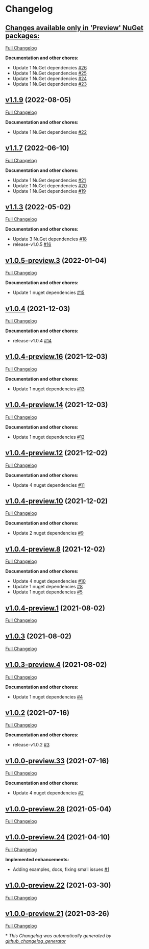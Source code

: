 # Changelog

## [**Changes available only in 'Preview' NuGet packages:**](https://github.com/nanoframework/System.Text.RegularExpressions/tree/HEAD)

[Full Changelog](https://github.com/nanoframework/System.Text.RegularExpressions/compare/v1.1.9...HEAD)

**Documentation and other chores:**

- Update 1 NuGet dependencies [\#26](https://github.com/nanoframework/System.Text.RegularExpressions/pull/26)
- Update 1 NuGet dependencies [\#25](https://github.com/nanoframework/System.Text.RegularExpressions/pull/25)
- Update 1 NuGet dependencies [\#24](https://github.com/nanoframework/System.Text.RegularExpressions/pull/24)
- Update 1 NuGet dependencies [\#23](https://github.com/nanoframework/System.Text.RegularExpressions/pull/23)

## [v1.1.9](https://github.com/nanoframework/System.Text.RegularExpressions/tree/v1.1.9) (2022-08-05)

[Full Changelog](https://github.com/nanoframework/System.Text.RegularExpressions/compare/v1.1.7...v1.1.9)

**Documentation and other chores:**

- Update 1 NuGet dependencies [\#22](https://github.com/nanoframework/System.Text.RegularExpressions/pull/22)

## [v1.1.7](https://github.com/nanoframework/System.Text.RegularExpressions/tree/v1.1.7) (2022-06-10)

[Full Changelog](https://github.com/nanoframework/System.Text.RegularExpressions/compare/v1.1.3...v1.1.7)

**Documentation and other chores:**

- Update 1 NuGet dependencies [\#21](https://github.com/nanoframework/System.Text.RegularExpressions/pull/21)
- Update 1 NuGet dependencies [\#20](https://github.com/nanoframework/System.Text.RegularExpressions/pull/20)
- Update 1 NuGet dependencies [\#19](https://github.com/nanoframework/System.Text.RegularExpressions/pull/19)

## [v1.1.3](https://github.com/nanoframework/System.Text.RegularExpressions/tree/v1.1.3) (2022-05-02)

[Full Changelog](https://github.com/nanoframework/System.Text.RegularExpressions/compare/v1.0.5-preview.3...v1.1.3)

**Documentation and other chores:**

- Update 3 NuGet dependencies [\#18](https://github.com/nanoframework/System.Text.RegularExpressions/pull/18)
- release-v1.0.5 [\#16](https://github.com/nanoframework/System.Text.RegularExpressions/pull/16)

## [v1.0.5-preview.3](https://github.com/nanoframework/System.Text.RegularExpressions/tree/v1.0.5-preview.3) (2022-01-04)

[Full Changelog](https://github.com/nanoframework/System.Text.RegularExpressions/compare/v1.0.4...v1.0.5-preview.3)

**Documentation and other chores:**

- Update 1 nuget dependencies [\#15](https://github.com/nanoframework/System.Text.RegularExpressions/pull/15)

## [v1.0.4](https://github.com/nanoframework/System.Text.RegularExpressions/tree/v1.0.4) (2021-12-03)

[Full Changelog](https://github.com/nanoframework/System.Text.RegularExpressions/compare/v1.0.4-preview.16...v1.0.4)

**Documentation and other chores:**

- release-v1.0.4 [\#14](https://github.com/nanoframework/System.Text.RegularExpressions/pull/14)

## [v1.0.4-preview.16](https://github.com/nanoframework/System.Text.RegularExpressions/tree/v1.0.4-preview.16) (2021-12-03)

[Full Changelog](https://github.com/nanoframework/System.Text.RegularExpressions/compare/v1.0.4-preview.14...v1.0.4-preview.16)

**Documentation and other chores:**

- Update 1 nuget dependencies [\#13](https://github.com/nanoframework/System.Text.RegularExpressions/pull/13)

## [v1.0.4-preview.14](https://github.com/nanoframework/System.Text.RegularExpressions/tree/v1.0.4-preview.14) (2021-12-03)

[Full Changelog](https://github.com/nanoframework/System.Text.RegularExpressions/compare/v1.0.4-preview.12...v1.0.4-preview.14)

**Documentation and other chores:**

- Update 1 nuget dependencies [\#12](https://github.com/nanoframework/System.Text.RegularExpressions/pull/12)

## [v1.0.4-preview.12](https://github.com/nanoframework/System.Text.RegularExpressions/tree/v1.0.4-preview.12) (2021-12-02)

[Full Changelog](https://github.com/nanoframework/System.Text.RegularExpressions/compare/v1.0.4-preview.10...v1.0.4-preview.12)

**Documentation and other chores:**

- Update 4 nuget dependencies [\#11](https://github.com/nanoframework/System.Text.RegularExpressions/pull/11)

## [v1.0.4-preview.10](https://github.com/nanoframework/System.Text.RegularExpressions/tree/v1.0.4-preview.10) (2021-12-02)

[Full Changelog](https://github.com/nanoframework/System.Text.RegularExpressions/compare/v1.0.4-preview.8...v1.0.4-preview.10)

**Documentation and other chores:**

- Update 2 nuget dependencies [\#9](https://github.com/nanoframework/System.Text.RegularExpressions/pull/9)

## [v1.0.4-preview.8](https://github.com/nanoframework/System.Text.RegularExpressions/tree/v1.0.4-preview.8) (2021-12-02)

[Full Changelog](https://github.com/nanoframework/System.Text.RegularExpressions/compare/v1.0.4-preview.1...v1.0.4-preview.8)

**Documentation and other chores:**

- Update 4 nuget dependencies [\#10](https://github.com/nanoframework/System.Text.RegularExpressions/pull/10)
- Update 1 nuget dependencies [\#8](https://github.com/nanoframework/System.Text.RegularExpressions/pull/8)
- Update 1 nuget dependencies [\#5](https://github.com/nanoframework/System.Text.RegularExpressions/pull/5)

## [v1.0.4-preview.1](https://github.com/nanoframework/System.Text.RegularExpressions/tree/v1.0.4-preview.1) (2021-08-02)

[Full Changelog](https://github.com/nanoframework/System.Text.RegularExpressions/compare/v1.0.3...v1.0.4-preview.1)

## [v1.0.3](https://github.com/nanoframework/System.Text.RegularExpressions/tree/v1.0.3) (2021-08-02)

[Full Changelog](https://github.com/nanoframework/System.Text.RegularExpressions/compare/v1.0.3-preview.4...v1.0.3)

## [v1.0.3-preview.4](https://github.com/nanoframework/System.Text.RegularExpressions/tree/v1.0.3-preview.4) (2021-08-02)

[Full Changelog](https://github.com/nanoframework/System.Text.RegularExpressions/compare/v1.0.2...v1.0.3-preview.4)

**Documentation and other chores:**

- Update 1 nuget dependencies [\#4](https://github.com/nanoframework/System.Text.RegularExpressions/pull/4)

## [v1.0.2](https://github.com/nanoframework/System.Text.RegularExpressions/tree/v1.0.2) (2021-07-16)

[Full Changelog](https://github.com/nanoframework/System.Text.RegularExpressions/compare/v1.0.0-preview.33...v1.0.2)

**Documentation and other chores:**

- release-v1.0.2 [\#3](https://github.com/nanoframework/System.Text.RegularExpressions/pull/3)

## [v1.0.0-preview.33](https://github.com/nanoframework/System.Text.RegularExpressions/tree/v1.0.0-preview.33) (2021-07-16)

[Full Changelog](https://github.com/nanoframework/System.Text.RegularExpressions/compare/v1.0.0-preview.28...v1.0.0-preview.33)

**Documentation and other chores:**

- Update 4 nuget dependencies [\#2](https://github.com/nanoframework/System.Text.RegularExpressions/pull/2)

## [v1.0.0-preview.28](https://github.com/nanoframework/System.Text.RegularExpressions/tree/v1.0.0-preview.28) (2021-05-04)

[Full Changelog](https://github.com/nanoframework/System.Text.RegularExpressions/compare/v1.0.0-preview.24...v1.0.0-preview.28)

## [v1.0.0-preview.24](https://github.com/nanoframework/System.Text.RegularExpressions/tree/v1.0.0-preview.24) (2021-04-10)

[Full Changelog](https://github.com/nanoframework/System.Text.RegularExpressions/compare/v1.0.0-preview.22...v1.0.0-preview.24)

**Implemented enhancements:**

- Adding examples, docs, fixing small issues [\#1](https://github.com/nanoframework/System.Text.RegularExpressions/pull/1)

## [v1.0.0-preview.22](https://github.com/nanoframework/System.Text.RegularExpressions/tree/v1.0.0-preview.22) (2021-03-30)

[Full Changelog](https://github.com/nanoframework/System.Text.RegularExpressions/compare/v1.0.0-preview.21...v1.0.0-preview.22)

## [v1.0.0-preview.21](https://github.com/nanoframework/System.Text.RegularExpressions/tree/v1.0.0-preview.21) (2021-03-26)

[Full Changelog](https://github.com/nanoframework/System.Text.RegularExpressions/compare/6e0b179bce96fe18793c29bd647e224e52b64008...v1.0.0-preview.21)



\* *This Changelog was automatically generated by [github_changelog_generator](https://github.com/github-changelog-generator/github-changelog-generator)*
